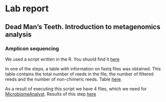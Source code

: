 # Lab report
## Dead Man’s Teeth. Introduction to metagenomics analysis
### Amplicon sequencing
We used a script written in the R. You shuold find it [here](https://github.com/rereremin/BI/tree/project7/scripts)

In one of the steps, a table with information on fastq files was obtained. This table contains the total number of reeds in the file, the number of filtered reeds and the number of non-chimeric reeds. Table [here](https://github.com/rereremin/BI/tree/project7/results).

As a result of executing this script we have 4 files, which we need for [MicrobiomeAnalyst](). Results of this step [here](https://github.com/rereremin/BI/tree/project7/results) 
